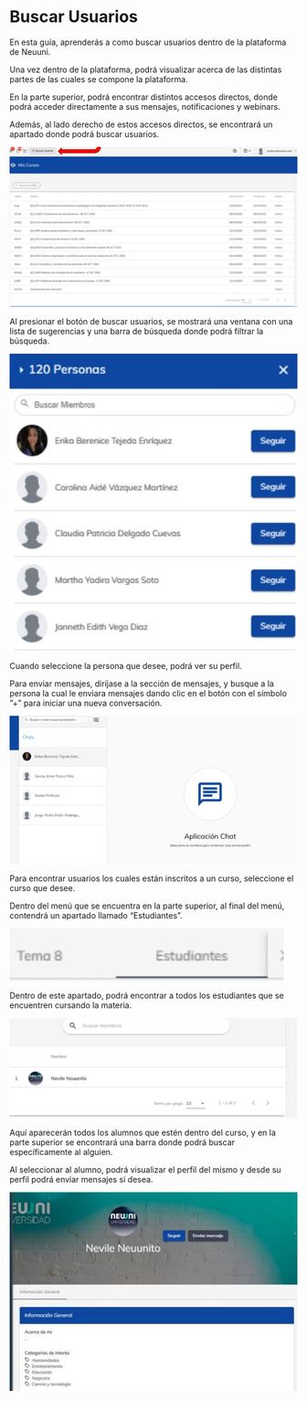 # Buscar Usuarios

En esta guía, aprenderás a como buscar usuarios dentro de la plataforma de Neuuni.

Una vez dentro de la plataforma, podrá visualizar acerca de las distintas partes de las cuales se 
compone la plataforma.

En la parte superior, podrá encontrar distintos accesos directos, donde podrá acceder directamente a 
sus mensajes, notificaciones y webinars.

Además, al lado derecho de estos accesos directos, se encontrará un apartado donde podrá buscar 
usuarios.

![bUseuarios](./img/buser1.jpg)

Al presionar el botón de buscar usuarios, se mostrará una ventana con una lista de sugerencias y 
una barra de búsqueda donde podrá filtrar la búsqueda.

![bUseuarios](./img/buser2.jpg)

Cuando seleccione la persona que desee, podrá ver su perfil.

Para enviar mensajes, diríjase a la sección de mensajes, y busque a la persona la cual le enviara 
mensajes dando clic en el botón con el símbolo ”+” para iniciar una nueva conversación.

![bUseuarios](./img/buser3.jpg)

Para encontrar usuarios los cuales están inscritos a un curso, seleccione el curso que desee.

Dentro del menú que se encuentra en la parte superior, al final del menú, contendrá un apartado
llamado “Estudiantes”.

![bUseuarios](./img/buser4.jpg)

Dentro de este apartado, podrá encontrar a todos los estudiantes que se encuentren cursando la 
materia.

![bUseuarios](./img/buser5.jpg)

Aquí aparecerán todos los alumnos que estén dentro del curso, y en la parte superior se encontrará
una barra donde podrá buscar específicamente al alguien.

Al seleccionar al alumno, podrá visualizar el perfil del mismo y desde su perfil podrá enviar mensajes si desea.

![bUseuarios](./img/buser6.jpg)